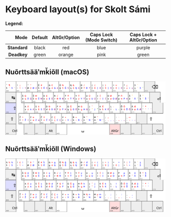 # Keyboard layout(s) for Skolt Sámi

**Legend:**

| Mode       | Default | AltGr/Option | Caps Lock (Mode Switch) | Caps Lock + AltGr/Option |
| ----------:|:-------:|:------------:|:-----------------------:|:------------------------:|
|**Standard**| black   | red          | blue                    | purple                   |
|**Deadkey** | green   | orange       | pink                    | green                    |


## Nuõrttsääʹmǩiõll (macOS)

![Alt text](sms_macos.svg)

## Nuõrttsääʹmǩiõll (Windows)

![Alt text](sms_win.svg)
